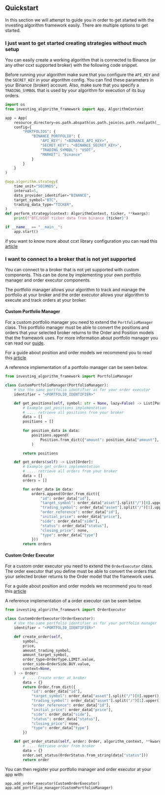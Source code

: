 ## Quickstart
In this section we will attempt to guide you in order to get started with the investing algorithm framework easily. 
There are multiple options to get started.

### I just want to get started creating strategies without much setup
You can easily create a working algorithm that is connected to Binance (or any other ccxt supported broker) with the 
following code snippet.

Before running your algorithm make sure that you configure the `API_KEY` and the `SECRET_KEY` in your
algorithm config. You can find these parameters in your Binance (broker) account. Also, make sure that you 
specify a `TRADING_SYMBOL` that is used by your algorithm for execution of its buy orders.

```python
import os
from investing_algorithm_framework import App, AlgorithmContext

app = App(
    resource_directory=os.path.abspath(os.path.join(os.path.realpath(__file__), os.pardir)),
    config={
        "PORTFOLIOS": {
            "BINANCE_PORTFOLIO": {
                "API_KEY": "<BINANCE_API_KEY>",
                "SECRET_KEY": "<BINANCE_SECRET_KEY>",
                "TRADING_SYMBOL": "USDT",
                "MARKET": "binance"
            }
        }
    }
)

@app.algorithm.strategy(
    time_unit="SECONDS",
    interval=5,
    data_provider_identifier="BINANCE",
    target_symbol="BTC",
    trading_data_type="TICKER",
)
def perform_strategy(context: AlgorithmContext, ticker, **kwargs):
    print(f"BTC/USDT ticker data from binance {ticker}")

if __name__ == "__main__":
    app.start()
```

if you want to know more about ccxt library configuration you can read 
this [article](https://investing-algorithm-framework.com/documentation/guides/ccxt)

### I want to connect to a broker that is not yet supported
You can connect to a broker that is not yet supported with custom components. This can be done by implementing your own 
portfolio manager and order executor components.

The portfolio manager allows your algorithm to track and manage the portfolio at your broker and the order executor 
allows your algorithm to execute and track orders at your broker.

#### Custom Portfolio Manager
For a custom portfolio manager you need to extend the `PortfolioManager` class. This portfolio manager must be 
able to convert the positions and orders that your selected broker returns to the Order and Position models that the 
framework uses. For more information about portfolio manager you can read our [guide](https://investing-algorithm-framework/documentation/guides/portfolio-managers).

For a guide about position and order models we recommend you to read this [article](https://investing-algorithm-framework/documentation/guides/models)

A reference implementation of a portfolio manager can be seen below.

```python
from investing_algorithm_framework import PortfolioManager

class CustomPortfolioManager(PortfolioManager):
    # Use the same portfolio identifier as for your order executor
    identifier = "<PORTFOLIO_IDENTIFIER>"

    def get_positions(self, symbol: str = None, lazy=False) -> List[Position]:
        # Example get_positions implementation
        # .... retrieve all positions from your broker
        data = []
        positions = []
        
        for position_data in data:
            positions.append(
                Position.from_dict({"amount": position_data["amount"], "symbol": position_data["symbol"]})
            )

        return positions

    def get_orders(self) -> List[Order]:
        # Example get_orders implementation
        # .... retrieve all orders from your broker
        data = []
        orders = []

        for order_data in data:
            orders.append(Order.from_dict({
                "id": order_data["id"],
                "target_symbol": order_data["asset"].split("/")[0].upper(),
                "trading_symbol": order_data["asset"].split("/")[1].upper(),
                "order_reference": order_data["id"],
                "initial_price": order_data["price"],
                "side": order_data["side"],
                "status": order_data["status"],
                "closing_price": none,
                "type": order_data["type"]
            }))
        return orders
```

#### Custom Order Executor
For a custom order executor you need to extend the `OrderExecutor` class. The order executor that you define must be
able to convert the orders that your selected broker returns to the Order model that the framework uses.

For a guide about position and order models we recommend you to read this [article](https://investing-algorithm-framework/documentation/guides/models)

A reference implementation of a order executor can be seen below.

```python
from investing_algorithm_framework import OrderExecutor

class CustomOrderExecutor(OrderExecutor):
    # Use the same portfolio identifier as for your portfolio manager
    identifier = "<PORTFOLIO_IDENTIFIER>"

    def create_order(self,
        symbol,
        price,
        amount_trading_symbol,
        amount_target_symbol,
        order_type=OrderType.LIMIT.value,
        order_side=OrderSide.BUY.value,
        context=None,
    ) -> Order:
        # .... Create order at broker
        data = {}
        return Order.from_dict({
            "id": order_data["id"],
            "target_symbol": order_data["asset"].split("/")[0].upper(),
            "trading_symbol": order_data["asset"].split("/")[1].upper(),
            "order_reference": order_data["id"],
            "initial_price": order_data["price"],
            "side": order_data["side"],
            "status": order_data["status"],
            "closing_price": none,
            "type": order_data["type"]
        })

    def get_order_status(self, order: Order, algorithm_context, **kwargs) -> Order:
        # .... Retrieve order from broker
        data = {}
        order.set_status(OrderStatus.from_string(data["status"]))
        return order
```

You can then register your portfolio manager and order executor at your app with:

```python
app.add_order_executor(CustomOrderExecutor)
app.add_portfolio_manager(CustomPortfolioManager)
```

